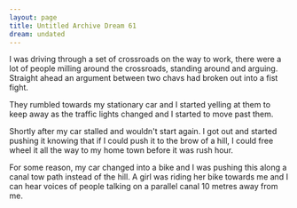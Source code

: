 ```yaml
---
layout: page
title: Untitled Archive Dream 61
dream: undated
---
```


I was driving through a set of crossroads on the way to work, there were a lot of people milling around the crossroads, standing around and arguing. Straight ahead an argument between two chavs had broken out into a fist fight.

They rumbled towards my stationary car and I started yelling at them to keep away as the traffic lights changed and I started to move past them.

Shortly after my car stalled and wouldn't start again. I got out and started pushing it knowing that if I could push it to the brow of a hill, I could free wheel it all the way to my home town before it was rush hour.

For some reason, my car changed into a bike and I was pushing this along a canal tow path instead of the hill. A girl was riding her bike towards me and I can hear voices of people talking on a parallel canal 10 metres away from me.